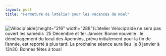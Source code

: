 ```yaml
---
layout: post
title: "Fermeture de lAtelier pour les vacances de Noel"
---
```



![Vélocip'aide](lh5.ggpht.c_ceiL0MmfxTRS6pEEAPAAAAAAAAAE3yMPkiw22010-11-06%2022.41.35a607.jpg?imgmax=288){:height="216" width="288"}L’atelier Velocip’aide ne sera pas ouvert les samedis  25 Décembre et 1er Janvier.
Bonne nouvelle : le déménagement du local des Apennins, prévu initialement pour la fin de l’année, est reporté à plus tard.
La prochaine séance aura lieu  le 8 janvier à 13h30.
Bonnes fêtes à tous!
